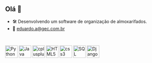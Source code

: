 ## Olá 👋


- 🛠️ Desenvolvendo um software de organização de almoxarifados.
- 📧 eduardo.a@gec.com.br

##
<div style="display: inline_block"><br>
<img src="https://cdn.jsdelivr.net/gh/devicons/devicon@latest/icons/python/python-plain.svg" alt="Python" width="40" height="40"/>
<img src="https://cdn.jsdelivr.net/gh/devicons/devicon@latest/icons/java/java-plain.svg" alt="Java" width="40" height="40"/>
<img src="https://cdn.jsdelivr.net/gh/devicons/devicon@latest/icons/cplusplus/cplusplus-plain.svg" alt="cplusplus" width="40" height="40" />
<img src="https://cdn.jsdelivr.net/gh/devicons/devicon@latest/icons/html5/html5-plain.svg" alt="HTML5" width="40" height="40" />
<img src="https://cdn.jsdelivr.net/gh/devicons/devicon@latest/icons/css3/css3-plain.svg" alt="css3" width="40" height="40" />
<img src="https://cdn.jsdelivr.net/gh/devicons/devicon@latest/icons/mysql/mysql-original.svg" alt=SQL width="40" height="40" />
<img src="https://cdn.jsdelivr.net/gh/devicons/devicon@latest/icons/django/django-plain.svg" alt=Django width="40" height="40" />





</div>


